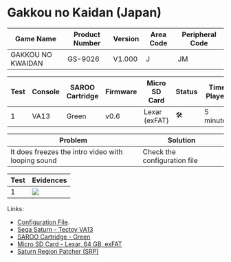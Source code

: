 # Gakkou no Kaidan (Japan)

| Game Name         | Product Number | Version | Area Code | Peripheral Code |
| ----------------- | -------------- | ------- | --------- | --------------- |
| GAKKOU NO KWAIDAN | GS-9026        | V1.000  | J         | JM              |

| Test | Console | SAROO Cartridge | Firmware | Micro SD Card | Status              | Time Played |
| ---- | ------- | --------------- | -------- | ------------- | ------------------- | ----------- |
| 1    | VA13    | Green           | v0.6     | Lexar (exFAT) | :hammer_and_wrench: | 5 minutes   |

| Problem                                            | Solution                     |
| -------------------------------------------------- | ---------------------------- |
| It does freezes the intro video with looping sound | Check the configuration file |

| Test | Evidences                                                                                        |
| ---- | ------------------------------------------------------------------------------------------------ |
| 1    | [![](https://img.youtube.com/vi/AnM0iPJ3lCM/0.jpg)](https://www.youtube.com/watch?v=AnM0iPJ3lCM) |

Links:

- [Configuration File](https://github.com/williamdsw/saroo-configuration-list/blob/master/Regions/Retails/Japan/GS-9026/README.md).
- [Sega Saturn - Tectoy VA13](../../../../Info/Consoles/VA13/README.md)
- [SAROO Cartridge - Green](../../../../Info/Cartridges/RetroGameParadiseStore/1.32F/README.md)
- [Micro SD Card - Lexar, 64 GB, exFAT](../../../../Info/SdCards/Lexar/64GB/exfat/README.md)
- [Saturn Region Patcher (SRP)](https://segaxtreme.net/resources/saturn-region-patcher.81/download)
